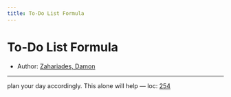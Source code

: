 ```yaml
---
title: To-Do List Formula
---
```

# To-Do List Formula

* Author: [Zahariades, Damon]()









---
plan your day accordingly. This alone will help — loc: [254]()


